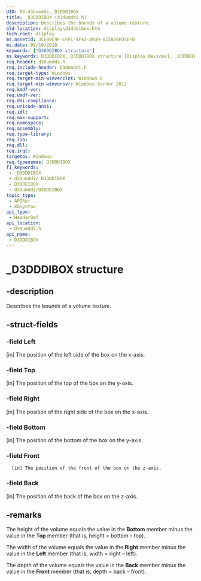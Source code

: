 ```yaml
---
UID: NS:d3dumddi._D3DDDIBOX
title: _D3DDDIBOX (d3dumddi.h)
description: Describes the bounds of a volume texture.
old-location: display\d3dddibox.htm
tech.root: display
ms.assetid: 3CE49C9F-EFFC-4F43-A939-623B28FD5EFB
ms.date: 05/10/2018
keywords: ["D3DDDIBOX structure"]
ms.keywords: D3DDDIBOX, D3DDDIBOX structure [Display Devices], _D3DDDIBOX, d3dumddi/D3DDDIBOX, display.d3dddibox
req.header: d3dumddi.h
req.include-header: D3dumddi.h
req.target-type: Windows
req.target-min-winverclnt: Windows 8
req.target-min-winversvr: Windows Server 2012
req.kmdf-ver: 
req.umdf-ver: 
req.ddi-compliance: 
req.unicode-ansi: 
req.idl: 
req.max-support: 
req.namespace: 
req.assembly: 
req.type-library: 
req.lib: 
req.dll: 
req.irql: 
targetos: Windows
req.typenames: D3DDDIBOX
f1_keywords:
 - _D3DDDIBOX
 - d3dumddi/_D3DDDIBOX
 - D3DDDIBOX
 - d3dumddi/D3DDDIBOX
topic_type:
 - APIRef
 - kbSyntax
api_type:
 - HeaderDef
api_location:
 - D3dumddi.h
api_name:
 - D3DDDIBOX
---
```


# _D3DDDIBOX structure


## -description

Describes the bounds of a volume texture.

## -struct-fields

### -field Left

[in] The position of the left side of the box on the x-axis.

### -field Top

[in] The position of the top of the box on the y-axis.

### -field Right

[in] The position of the right side of the box on the x-axis.

### -field Bottom

[in] The position of the bottom of the box on the y-axis.

### -field Front

      [in] The position of the front of the box on the z-axis.

### -field Back

[in] The position of the back of the box on the z-axis.

## -remarks

The height of the volume equals the value in the <b>Bottom</b> member minus the value in the <b>Top</b> member (that is, height = bottom – top). 

The width of the volume equals the value in the <b>Right</b> member minus the value in the <b>Left</b> member (that is, width = right – left). 

The depth of the volume equals the value in the <b>Back</b> member minus the value in the <b>Front</b> member (that is, depth = back – front).


